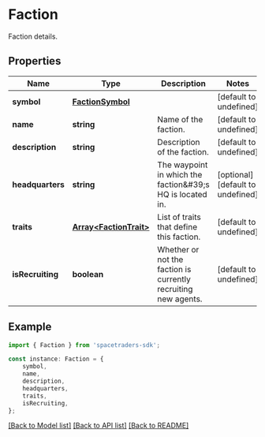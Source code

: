 # Faction

Faction details.

## Properties

Name | Type | Description | Notes
------------ | ------------- | ------------- | -------------
**symbol** | [**FactionSymbol**](FactionSymbol.md) |  | [default to undefined]
**name** | **string** | Name of the faction. | [default to undefined]
**description** | **string** | Description of the faction. | [default to undefined]
**headquarters** | **string** | The waypoint in which the faction\&#39;s HQ is located in. | [optional] [default to undefined]
**traits** | [**Array&lt;FactionTrait&gt;**](FactionTrait.md) | List of traits that define this faction. | [default to undefined]
**isRecruiting** | **boolean** | Whether or not the faction is currently recruiting new agents. | [default to undefined]

## Example

```typescript
import { Faction } from 'spacetraders-sdk';

const instance: Faction = {
    symbol,
    name,
    description,
    headquarters,
    traits,
    isRecruiting,
};
```

[[Back to Model list]](../README.md#documentation-for-models) [[Back to API list]](../README.md#documentation-for-api-endpoints) [[Back to README]](../README.md)
